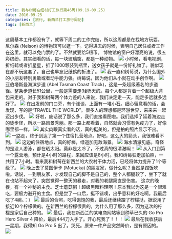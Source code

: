 ```yaml
---
title: 我与树莓在纽村打工旅行第46周(09.19~09.25)
date: 2016-09-25
categories: [旅行, 新西兰打工旅行周记]
tags: [新西兰]    
---
```






这周基本工作都没有了，就等下周二的工作完结，所以这周都是在找地方玩耍。
尼尔森 (Nelson) 的博物馆可以逛一下。记得进去的时候，表明自己居住或者工作在这里，就可以免门票的了。不然就要给5纽币。
博物馆的窗户好漂亮的说，很五彩缤纷。其实细看的话，每一块玻璃窗，都是一种动物。
![](/event/2016_09_25_p1.jpg)
小时候，看电视剧，折纸鹤或者折星星，折了1000颗装到瓶里，送女孩子就是一份好礼物了。貌似现在都不玩这套了。自己也早忘记纸鹤的折法了。
![](/event/2016_09_25_p2.jpg)
我一直和树莓说，为什么国外的小朋友特别勇敢或者动手能力强。树莓说，因为他们从小就在动手创作啊。
![](/event/2016_09_25_p3.jpg)
亚伯塔斯曼海滨步道 (Abel Tasman Coast Track)，这是一条超级著名的步道径。整条步道长51公里，一般是需要走3到5天的。每个人都是背着一个超级大背包来走的。对于我和树莓两个体力差的人来说，我们决定走一天，能走多远就多远好了。 
![](/event/2016_09_25_p4.jpg)
在出发前的门口旁，有个浅谈，上面有一堆小石。细心留意看的话，会发现，写的是“TRAVEL THE WORLD”。很多人的理想都是环游世界，来来来一起迈出步伐。
![](/event/2016_09_25_p13.jpg)
好啦，废话说了那么多，我们直接看图啦。我们选择了延着海边走的徒步径，所以一路风景秀丽。那一路上都看着，自然就会习惯有免疫力了，好像哪里都一样。
![](/event/2016_09_25_p5.jpg)
其实肉眼真实看的话，真的挺美的，但是拍的照片显示不出。
![](/event/2016_09_25_p6.jpg)
一路走，终于到达了第一个住宿扎营地点。好吧，这么大的箭头，我很难看不到。
![](/event/2016_09_25_p7.jpg)
这边的住宿地点，真的好棒，绿道加无敌海景。
![](/event/2016_09_25_p8.jpg)
海水清澈见底。奇怪的是没人游泳，都在晒太阳。莫非是太冷了，不过真的很清澈啊！
![](/event/2016_09_25_p9.jpg)
从入口到第一个露营地，预计是4小时的路程，来回应该是8小时。我和树莓狂走加拍照，一共用了7小时。看来我和树莓在新西兰的大农村干体力活，已经将体力提升了1个等级了。
![](/event/2016_09_25_p10.jpg)
晚上去了莫图伊卡 (Motueka) 的朋友家，做什么呢？当然是蹭饭吃啦。话说，一到朋友家，才发现自己的脚不是自己的，整个人都腿软了，坐下了就在也站不起来了。突然觉得一整天的暴走，对我的老腿简直是伤害。
这次的晚餐，有一个神秘的主食。芝士蘑菇粥！超级黑暗料理啊！原本我以为这是一个很难吃，要极力避开的主食。但是尝了一口后，挺不错噢，出乎意料的好吃啊。我最后吃了4碗。：）
![](/event/2016_09_25_p11.jpg)
最后的合照，吃得饱饱的我，最后还继续蹭了柠檬挞，据说用了接近10个柠檬做的。在新西兰的柠檬很贵的，为什么用了那么多，因为这次的柠檬是家后自己种的。
![](/event/2016_09_25_p12.jpg)
最后，我在新西兰的某电商网站等到种草已久的 Go Pro Hero Silver 4 降价，最后444刀入手了。开心死我了！！！
![](/event/2016_09_25_p14.jpg)
最后在我收获后一星期，我得知 Go Pro 5 出了。哭死。原来一件产品突然降价，是有原因的。
![](/event/2016_09_25_p15.jpg)